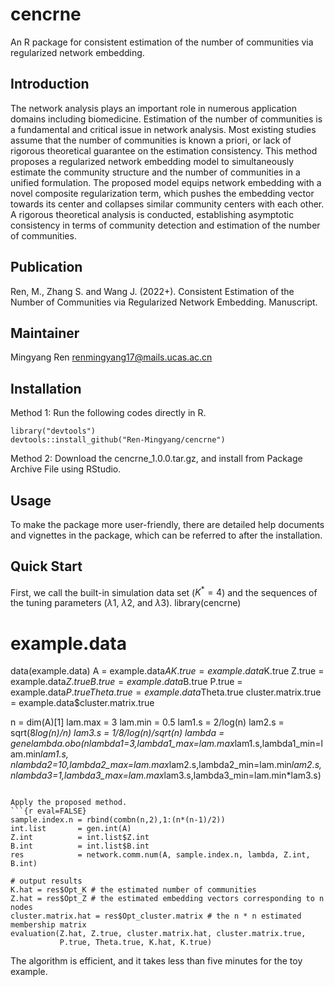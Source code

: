 # cencrne
An R package for consistent estimation of the number of communities via regularized network embedding.

## Introduction
The network analysis plays an important role in numerous application domains including biomedicine. 
Estimation of the number of communities is a fundamental and critical issue in network analysis. 
Most existing studies assume that the number of communities is known a priori, 
or lack of rigorous theoretical guarantee on the estimation consistency.
This method proposes a regularized network embedding model to simultaneously estimate 
the community structure and the number of communities in a unified formulation. 
The proposed model equips network embedding with a novel composite regularization term, 
which pushes the embedding vector towards its center and collapses similar community centers 
with each other. A rigorous theoretical analysis is conducted, 
establishing asymptotic consistency in terms of community detection and estimation of the number of communities.


## Publication
Ren, M., Zhang S. and Wang J. (2022+). Consistent Estimation of the Number of Communities via Regularized Network Embedding. Manuscript.

## Maintainer
Mingyang Ren <renmingyang17@mails.ucas.ac.cn>  

## Installation

Method 1: Run the following codes directly in R.
```{r eval=FALSE}
library("devtools")
devtools::install_github("Ren-Mingyang/cencrne")
```
Method 2: Download the cencrne_1.0.0.tar.gz, and install from Package Archive File using RStudio.


## Usage
To make the package more user-friendly, there are detailed help documents and 
vignettes in the package, which can be referred to after the installation.


## Quick Start
First, we call the built-in simulation data set ($K^* = 4$) and the sequences of the tuning parameters ($\lambda1$, $\lambda2$, and $\lambda3$).
library(cencrne)
# example.data
data(example.data)
A                   = example.data$A
K.true              = example.data$K.true
Z.true              = example.data$Z.true
B.true              = example.data$B.true
P.true              = example.data$P.true
Theta.true          = example.data$Theta.true
cluster.matrix.true = example.data$cluster.matrix.true

n       = dim(A)[1]
lam.max = 3
lam.min = 0.5
lam1.s  = 2/log(n)
lam2.s  = sqrt(8*log(n)/n)
lam3.s  = 1/8/log(n)/sqrt(n)
lambda  = genelambda.obo(nlambda1=3,lambda1_max=lam.max*lam1.s,lambda1_min=lam.min*lam1.s,
                         nlambda2=10,lambda2_max=lam.max*lam2.s,lambda2_min=lam.min*lam2.s,
                         nlambda3=1,lambda3_max=lam.max*lam3.s,lambda3_min=lam.min*lam3.s)

```

Apply the proposed method.
```{r eval=FALSE}
sample.index.n = rbind(combn(n,2),1:(n*(n-1)/2))
int.list       = gen.int(A)
Z.int          = int.list$Z.int
B.int          = int.list$B.int
res            = network.comm.num(A, sample.index.n, lambda, Z.int, B.int)

# output results
K.hat = res$Opt_K # the estimated number of communities
Z.hat = res$Opt_Z # the estimated embedding vectors corresponding to n nodes
cluster.matrix.hat = res$Opt_cluster.matrix # the n * n estimated membership matrix
evaluation(Z.hat, Z.true, cluster.matrix.hat, cluster.matrix.true,
           P.true, Theta.true, K.hat, K.true)

```

The algorithm is efficient, and it takes less than five minutes for the toy example.
